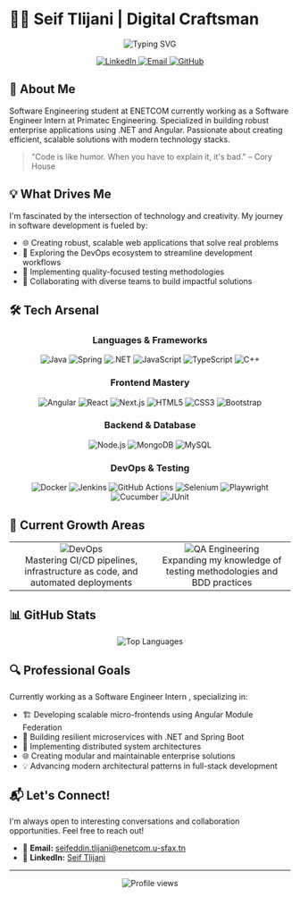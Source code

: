 # 👨‍💻 Seif Tlijani | Digital Craftsman

<div align="center">
  <img src="https://readme-typing-svg.herokuapp.com?font=Fira+Code&size=32&duration=3000&pause=1000&color=0969DA&center=true&vCenter=true&width=600&height=100&lines=Software+Engineering+Student;Full-Stack+Developer;Problem+Solver;DevOps+Enthusiast" alt="Typing SVG" />
</div>

<p align="center">
  <a href="https://www.linkedin.com/in/seif-tlijani-482897200/" target="_blank">
    <img src="https://img.shields.io/badge/LinkedIn-0077B5?style=for-the-badge&logo=linkedin&logoColor=white" alt="LinkedIn"/>
  </a>
  <a href="mailto:seifeddin.tlijani@enetcom.u-sfax.tn">
    <img src="https://img.shields.io/badge/Email-D14836?style=for-the-badge&logo=gmail&logoColor=white" alt="Email"/>
  </a>
  <a href="https://github.com/Seifeddin-tlijani">
    <img src="https://img.shields.io/badge/GitHub-100000?style=for-the-badge&logo=github&logoColor=white" alt="GitHub"/>
  </a>
</p>

## 🚀 About Me

Software Engineering student at ENETCOM currently working as a Software Engineer Intern at Primatec Engineering. Specialized in building robust enterprise applications using .NET and Angular. Passionate about creating efficient, scalable solutions with modern technology stacks.

> "Code is like humor. When you have to explain it, it's bad." – Cory House

## 💡 What Drives Me

I'm fascinated by the intersection of technology and creativity. My journey in software development is fueled by:

- 🌐 Creating robust, scalable web applications that solve real problems
- 🔄 Exploring the DevOps ecosystem to streamline development workflows
- 🧪 Implementing quality-focused testing methodologies
- 🤝 Collaborating with diverse teams to build impactful solutions

## 🛠️ Tech Arsenal

<div align="center">
  
### Languages & Frameworks
  
<img src="https://img.shields.io/badge/Java-ED8B00?style=for-the-badge&logo=openjdk&logoColor=white" alt="Java"/>
<img src="https://img.shields.io/badge/Spring-6DB33F?style=for-the-badge&logo=spring&logoColor=white" alt="Spring"/>
<img src="https://img.shields.io/badge/.NET-5C2D91?style=for-the-badge&logo=.net&logoColor=white" alt=".NET"/>
<img src="https://img.shields.io/badge/JavaScript-F7DF1E?style=for-the-badge&logo=javascript&logoColor=black" alt="JavaScript"/>
<img src="https://img.shields.io/badge/TypeScript-007ACC?style=for-the-badge&logo=typescript&logoColor=white" alt="TypeScript"/>
<img src="https://img.shields.io/badge/C%2B%2B-00599C?style=for-the-badge&logo=c%2B%2B&logoColor=white" alt="C++"/>

### Frontend Mastery
  
<img src="https://img.shields.io/badge/Angular-DD0031?style=for-the-badge&logo=angular&logoColor=white" alt="Angular"/>
<img src="https://img.shields.io/badge/React-20232A?style=for-the-badge&logo=react&logoColor=61DAFB" alt="React"/>
<img src="https://img.shields.io/badge/Next.js-000000?style=for-the-badge&logo=next.js&logoColor=white" alt="Next.js"/>
<img src="https://img.shields.io/badge/HTML5-E34F26?style=for-the-badge&logo=html5&logoColor=white" alt="HTML5"/>
<img src="https://img.shields.io/badge/CSS3-1572B6?style=for-the-badge&logo=css3&logoColor=white" alt="CSS3"/>
<img src="https://img.shields.io/badge/Bootstrap-563D7C?style=for-the-badge&logo=bootstrap&logoColor=white" alt="Bootstrap"/>

### Backend & Database
  
<img src="https://img.shields.io/badge/Node.js-339933?style=for-the-badge&logo=nodedotjs&logoColor=white" alt="Node.js"/>
<img src="https://img.shields.io/badge/MongoDB-4EA94B?style=for-the-badge&logo=mongodb&logoColor=white" alt="MongoDB"/>
<img src="https://img.shields.io/badge/MySQL-00000F?style=for-the-badge&logo=mysql&logoColor=white" alt="MySQL"/>

### DevOps & Testing
  
<img src="https://img.shields.io/badge/Docker-2496ED?style=for-the-badge&logo=docker&logoColor=white" alt="Docker"/>
<img src="https://img.shields.io/badge/Jenkins-D24939?style=for-the-badge&logo=Jenkins&logoColor=white" alt="Jenkins"/>
<img src="https://img.shields.io/badge/GitHub_Actions-2088FF?style=for-the-badge&logo=github-actions&logoColor=white" alt="GitHub Actions"/>
<img src="https://img.shields.io/badge/Selenium-43B02A?style=for-the-badge&logo=Selenium&logoColor=white" alt="Selenium"/>
<img src="https://img.shields.io/badge/Playwright-45ba4b?style=for-the-badge&logo=Playwright&logoColor=white" alt="Playwright"/>
<img src="https://img.shields.io/badge/Cucumber-23D96C?style=for-the-badge&logo=cucumber&logoColor=white" alt="Cucumber"/>
<img src="https://img.shields.io/badge/JUnit-25A162?style=for-the-badge&logo=junit5&logoColor=white" alt="JUnit"/>

</div>

## 🌱 Current Growth Areas

<div align="center">
  <table>
    <tr>
      <td align="center">
        <img src="https://img.shields.io/badge/DevOps-FC6D26?style=for-the-badge&logo=devops&logoColor=white" alt="DevOps"/>
        <br />
        Mastering CI/CD pipelines, infrastructure as code, and automated deployments
      </td>
      <td align="center">
        <img src="https://img.shields.io/badge/QA_Engineering-4285F4?style=for-the-badge&logo=testcafe&logoColor=white" alt="QA Engineering"/>
        <br />
        Expanding my knowledge of testing methodologies and BDD practices
      </td>
    </tr>
  </table>
</div>

## 📊 GitHub Stats

<div align="center">
  <img src="https://github-readme-stats.vercel.app/api/top-langs/?username=Seifeddin-tlijani&layout=compact&theme=tokyonight" alt="Top Languages" />
</div>

## 🔍 Professional Goals

Currently working as a Software Engineer Intern , specializing in:
- 🏗️ Developing scalable micro-frontends using Angular Module Federation
- 🔄 Building resilient microservices with .NET and Spring Boot
- 🎯 Implementing distributed system architectures
- 🌐 Creating modular and maintainable enterprise solutions
- 💡 Advancing modern architectural patterns in full-stack development
## 📬 Let's Connect!

I'm always open to interesting conversations and collaboration opportunities. Feel free to reach out!

- 📧 **Email:** seifeddin.tlijani@enetcom.u-sfax.tn
- 🔗 **LinkedIn:** [Seif Tlijani](https://www.linkedin.com/in/seif-tlijani-482897200/)

---

<div align="center">
  <img src="https://komarev.com/ghpvc/?username=Seifeddin-tlijani&style=flat-square&color=blue" alt="Profile views"/>
</div>
